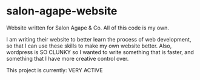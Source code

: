 # salon-agape-website
Website written for Salon Agape &amp; Co. All of this code is my own.

I am writing their website to better learn the process of web development, so that I can use these skills to make my own website better. Also, wordpress is SO CLUNKY so I wanted to write something that is faster, and something that I have more creative control over. 

This project is currently: VERY ACTIVE
